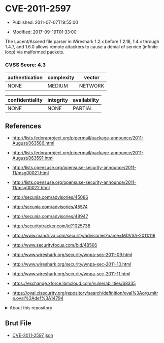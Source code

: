 # CVE-2011-2597

- Published: 2011-07-07T19:55:00

- Modified: 2017-09-19T01:33:00

The Lucent/Ascend file parser in Wireshark 1.2.x before 1.2.18, 1.4.x through 1.4.7, and 1.6.0 allows remote attackers to cause a denial of service (infinite loop) via malformed packets.

### CVSS Score: **4.3**

| authentication | complexity | vector |
| --- | --- | --- |
| NONE | MEDIUM | NETWORK |

| confidentiality | integrity | availability |
| --- | --- | --- |
| NONE | NONE | PARTIAL |

## References

* http://lists.fedoraproject.org/pipermail/package-announce/2011-August/063586.html

* http://lists.fedoraproject.org/pipermail/package-announce/2011-August/063591.html

* http://lists.opensuse.org/opensuse-security-announce/2011-11/msg00021.html

* http://lists.opensuse.org/opensuse-security-announce/2011-11/msg00022.html

* http://secunia.com/advisories/45086

* http://secunia.com/advisories/45574

* http://secunia.com/advisories/48947

* http://securitytracker.com/id?1025738

* http://www.mandriva.com/security/advisories?name=MDVSA-2011:118

* http://www.securityfocus.com/bid/48506

* http://www.wireshark.org/security/wnpa-sec-2011-09.html

* http://www.wireshark.org/security/wnpa-sec-2011-10.html

* http://www.wireshark.org/security/wnpa-sec-2011-11.html

* https://exchange.xforce.ibmcloud.com/vulnerabilities/68335

* https://oval.cisecurity.org/repository/search/definition/oval%3Aorg.mitre.oval%3Adef%3A14794

<details>
<summary>About this repository</summary> 

  This repository is part of the project [Live Hack CVE](https://github.com/Live-Hack-CVE). Main website can be found [www.live-hack.org](https://www.live-hack.org) 
  
  Made by [Sn0wAlice](https://github.com/Sn0wAlice) for the people that care about security and need to have a feed of the latest CVEs. Hope you enjoy it, don't forget to star the repo and follow me on [Twitter](https://twitter.com/Sn0wAlice) and [Github](https://github.com/Sn0wAlice). And that is my [personnal website](https://www.alice-snow.me/)

  - [Home Page](https://github.com/Live-Hack-CVE)
  - [Framework](https://github.com/Live-Hack-CVE/cve-framework)
  - [CVE database](https://github.com/Live-Hack-CVE/full_database)
  - [Changelog](https://github.com/Live-Hack-CVE/Changelog)
</details>

## Brut File

* [CVE-2011-2597.json](https://raw.githubusercontent.com/Live-Hack-CVE/full_database/main/cves/2011/CVE-2011-2597.json)

